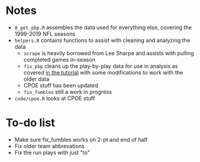 # Notes

* `0_get_pbp.R` assembles the data used for everything else, covering the 1999-2019 NFL seasons
* `helpers.R` contains functions to assist with cleaning and analyzing the data
  * `scrape` is heavily borrowed from Lee Sharpe and assists with pulling completed games in-season
  * `fix_pbp` cleans up the play-by-play data for use in analysis as covered [in the tutorial](https://gist.github.com/guga31bb/5634562c5a2a7b1e9961ac9b6c568701) with some modifications to work with the older data
  * CPOE stuff has been updated
  * `fix_fumbles` still a work in progress
* `code/cpoe.R` looks at CPOE stuff
  
# To-do list
* Make sure fix_fumbles works on 2-pt and end of half
* Fix older team abbrevations
* Fix the run plays with just "to"
